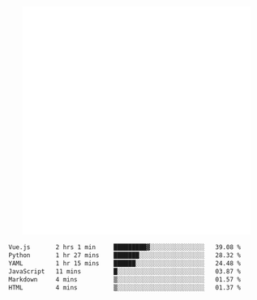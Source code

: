 <div align="center">
    <a href="https://konst.fish">
        <img src="https://raw.githubusercontent.com/konstfish/konstfish/master/fish.svg" alt="Logo" width="450"/>
    </a>
</div>

<!--START_SECTION:waka-->

```text
Vue.js       2 hrs 1 min     █████████▓░░░░░░░░░░░░░░░   39.08 %
Python       1 hr 27 mins    ███████░░░░░░░░░░░░░░░░░░   28.32 %
YAML         1 hr 15 mins    ██████░░░░░░░░░░░░░░░░░░░   24.48 %
JavaScript   11 mins         █░░░░░░░░░░░░░░░░░░░░░░░░   03.87 %
Markdown     4 mins          ▒░░░░░░░░░░░░░░░░░░░░░░░░   01.57 %
HTML         4 mins          ▒░░░░░░░░░░░░░░░░░░░░░░░░   01.37 %
```

<!--END_SECTION:waka-->
